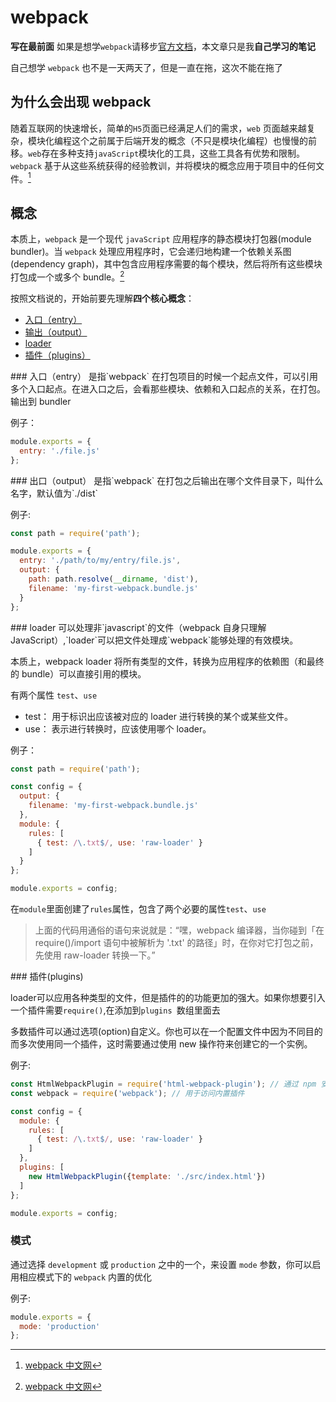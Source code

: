 # webpack

**写在最前面**
如果是想学`webpack`请移步[官方文档](https://www.webpackjs.com/concepts/)，本文章只是我**自己学习的笔记**

自己想学 `webpack` 也不是一天两天了，但是一直在拖，这次不能在拖了

## 为什么会出现 webpack

随着互联网的快速增长，简单的`H5`页面已经满足人们的需求，`web` 页面越来越复杂，模块化编程这个之前属于后端开发的概念（不只是模块化编程）也慢慢的前移。`web`存在多种支持`javaScript`模块化的工具，这些工具各有优势和限制。`webpack` 基于从这些系统获得的经验教训，并将模块的概念应用于项目中的任何文件。[^1]

## 概念
本质上，`webpack` 是一个现代 `javaScript` 应用程序的静态模块打包器(module bundler)。当 `webpack` 处理应用程序时，它会递归地构建一个依赖关系图(dependency graph)，其中包含应用程序需要的每个模块，然后将所有这些模块打包成一个或多个 bundle。[^1]

按照文档说的，开始前要先理解**四个核心概念**：
- [入口（entry）](#entry)
- [输出（output）](#output)
- [loader](#loader)
- [插件（plugins）](#plugins)

<span id="entry">
### 入口（entry）
是指`webpack` 在打包项目的时候一个起点文件，可以引用多个入口起点。在进入口之后，会看那些模块、依赖和入口起点的关系，在打包。输出到 bundler

例子：

```javascript {.line-numbers}
module.exports = {
  entry: './file.js'
};
```
<span id="output">
### 出口（output）
是指`webpack` 在打包之后输出在哪个文件目录下，叫什么名字，默认值为`./dist`

例子:
```javascript {.line-numbers}
const path = require('path');

module.exports = {
  entry: './path/to/my/entry/file.js',
  output: {
    path: path.resolve(__dirname, 'dist'),
    filename: 'my-first-webpack.bundle.js'
  }
};
```

<span id="loader">
### loader
可以处理非`javascript`的文件（webpack 自身只理解 JavaScript）,`loader`可以把文件处理成`webpack`能够处理的有效模块。

本质上，webpack loader 将所有类型的文件，转换为应用程序的依赖图（和最终的 bundle）可以直接引用的模块。

有两个属性 `test`、`use`
- test： 用于标识出应该被对应的 loader 进行转换的某个或某些文件。
- use： 表示进行转换时，应该使用哪个 loader。

例子：
```javascript {.line-numbers}
const path = require('path');

const config = {
  output: {
    filename: 'my-first-webpack.bundle.js'
  },
  module: {
    rules: [
      { test: /\.txt$/, use: 'raw-loader' }
    ]
  }
};

module.exports = config;
```
在`module`里面创建了`rules`属性，包含了两个必要的属性`test`、`use`

>上面的代码用通俗的语句来说就是：“嘿，webpack 编译器，当你碰到「在 require()/import 语句中被解析为 '.txt' 的路径」时，在你对它打包之前，先使用 raw-loader 转换一下。”

<span id="plugins">
### 插件(plugins)

loader可以应用各种类型的文件，但是插件的的功能更加的强大。如果你想要引入一个插件需要`require()`,在添加到`plugins `数组里面去

多数插件可以通过选项(option)自定义。你也可以在一个配置文件中因为不同目的而多次使用同一个插件，这时需要通过使用 new 操作符来创建它的一个实例。

例子: 
``` javascript {.line-numbers}
const HtmlWebpackPlugin = require('html-webpack-plugin'); // 通过 npm 安装
const webpack = require('webpack'); // 用于访问内置插件

const config = {
  module: {
    rules: [
      { test: /\.txt$/, use: 'raw-loader' }
    ]
  },
  plugins: [
    new HtmlWebpackPlugin({template: './src/index.html'})
  ]
};

module.exports = config;
```

### 模式
通过选择 `development` 或 `production` 之中的一个，来设置 `mode` 参数，你可以启用相应模式下的 `webpack` 内置的优化

例子:
```javascript {.line-numbers}
module.exports = {
  mode: 'production'
};
```

[^1]: [webpack 中文网](https://www.webpackjs.com/concepts/)